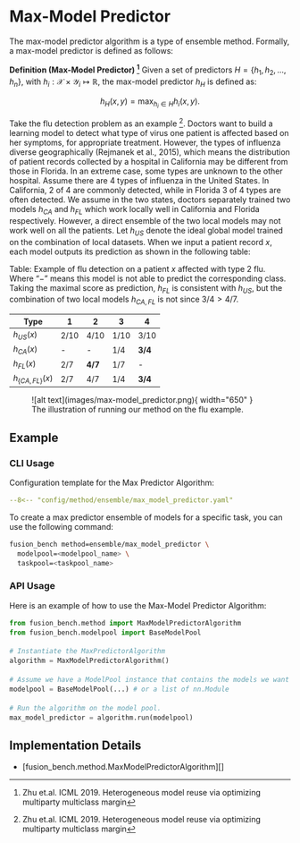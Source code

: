 # Max-Model Predictor


The max-model predictor algorithm is a type of ensemble method.
Formally, a max-model predictor is defined as follows:

**Definition (Max-Model Predictor) [^1]**
Given a set of predictors $H = \{h_1, h_2, \ldots, h_n\}$, with $h_i: \mathcal{X} \times \mathcal{Y}_i \mapsto \mathbb{R}$, the max-model predictor $h_H$ is defined as:

$$h_H(x,y) = \max_{h_i\in H} h_i(x,y).$$

Take the flu detection problem as an example [^1]. 
Doctors want to build a learning model to detect what type of virus one patient is affected based on her symptoms, for appropriate treatment.
However, the types of influenza diverse geographically (Rejmanek et al., 2015), which means the distribution of patient records collected by a hospital in California may be different from those in Florida.
In an extreme case, some types are unknown to the other hospital. Assume there are 4 types of influenza in the United States.
In California, 2 of 4 are commonly detected, while in Florida 3 of 4 types are often detected. We assume in the two states, doctors separately trained two models $h_{CA}$ and $h_{FL}$ which work locally well in California and Florida respectively.
However, a direct ensemble of the two local models may not work well on all the patients. Let $h_{US}$ denote the ideal global model trained on the combination of local datasets.
When we input a patient record $x$, each model outputs its prediction as shown in the following table:

Table: Example of flu detection on a patient $x$ affected with type 2 flu.
Where “−” means this model is not able to predict the corresponding class. 
Taking the maximal score as prediction, $h_{FL}$ is consistent with $h_{US}$, but the combination of two local models $h_{CA,FL}$ is not since $3/4 > 4/7$.

| Type               | 1    | 2       | 3    | 4       |
| ------------------ | ---- | ------- | ---- | ------- |
| $h_{US}(x)$        | 2/10 | 4/10    | 1/10 | 3/10    |
| $h_{CA}(x)$        | -    | -       | 1/4  | **3/4** |
| $h_{FL}(x)$        | 2/7  | **4/7** | 1/7  | -       |
| $h_{\{CA,FL\}}(x)$ | 2/7  | 4/7     | 1/4  | **3/4** |


<figure markdown="span">
  ![alt text](images/max-model_predictor.png){ width="650" }
  <figcaption>The illustration of running our method on the flu example.</figcaption>
</figure>

## Example

### CLI Usage

Configuration template for the Max Predictor Algorithm:

```yaml title="config/method/ensemble/max_model_predictor.yaml"
--8<-- "config/method/ensemble/max_model_predictor.yaml"
```

To create a max predictor ensemble of models for a specific task, you can use the following command:

```bash
fusion_bench method=ensemble/max_model_predictor \
  modelpool=<modelpool_name> \
  taskpool=<taskpool_name>
```

### API Usage

Here is an example of how to use the Max-Model Predictor Algorithm:

```python
from fusion_bench.method import MaxModelPredictorAlgorithm
from fusion_bench.modelpool import BaseModelPool

# Instantiate the MaxPredictorAlgorithm
algorithm = MaxModelPredictorAlgorithm()

# Assume we have a ModelPool instance that contains the models we want to ensemble.
modelpool = BaseModelPool(...) # or a list of nn.Module

# Run the algorithm on the model pool.
max_model_predictor = algorithm.run(modelpool)
```


## Implementation Details

- [fusion_bench.method.MaxModelPredictorAlgorithm][]

[^1]: Zhu et.al. ICML 2019. Heterogeneous model reuse via optimizing multiparty multiclass margin

